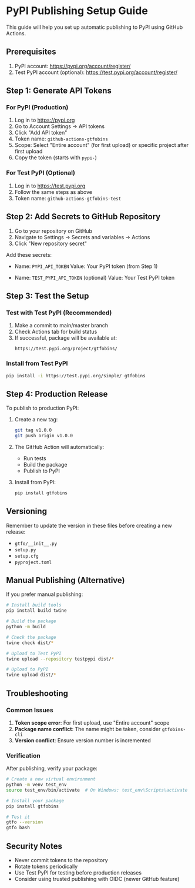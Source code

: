 # PyPI Publishing Setup Guide

This guide will help you set up automatic publishing to PyPI using GitHub Actions.

## Prerequisites

1. PyPI account: https://pypi.org/account/register/
2. Test PyPI account (optional): https://test.pypi.org/account/register/

## Step 1: Generate API Tokens

### For PyPI (Production)

1. Log in to https://pypi.org
2. Go to Account Settings → API tokens
3. Click "Add API token"
4. Token name: `github-actions-gtfobins`
5. Scope: Select "Entire account" (for first upload) or specific project after first upload
6. Copy the token (starts with `pypi-`)

### For Test PyPI (Optional)

1. Log in to https://test.pypi.org
2. Follow the same steps as above
3. Token name: `github-actions-gtfobins-test`

## Step 2: Add Secrets to GitHub Repository

1. Go to your repository on GitHub
2. Navigate to Settings → Secrets and variables → Actions
3. Click "New repository secret"

Add these secrets:
- Name: `PYPI_API_TOKEN`
  Value: Your PyPI token (from Step 1)
  
- Name: `TEST_PYPI_API_TOKEN` (optional)
  Value: Your Test PyPI token

## Step 3: Test the Setup

### Test with Test PyPI (Recommended)

1. Make a commit to main/master branch
2. Check Actions tab for build status
3. If successful, package will be available at:
   ```
   https://test.pypi.org/project/gtfobins/
   ```

### Install from Test PyPI

```bash
pip install -i https://test.pypi.org/simple/ gtfobins
```

## Step 4: Production Release

To publish to production PyPI:

1. Create a new tag:
   ```bash
   git tag v1.0.0
   git push origin v1.0.0
   ```

2. The GitHub Action will automatically:
   - Run tests
   - Build the package
   - Publish to PyPI

3. Install from PyPI:
   ```bash
   pip install gtfobins
   ```

## Versioning

Remember to update the version in these files before creating a new release:
- `gtfo/__init__.py`
- `setup.py`
- `setup.cfg`
- `pyproject.toml`

## Manual Publishing (Alternative)

If you prefer manual publishing:

```bash
# Install build tools
pip install build twine

# Build the package
python -m build

# Check the package
twine check dist/*

# Upload to Test PyPI
twine upload --repository testpypi dist/*

# Upload to PyPI
twine upload dist/*
```

## Troubleshooting

### Common Issues

1. **Token scope error**: For first upload, use "Entire account" scope
2. **Package name conflict**: The name might be taken, consider `gtfobins-cli`
3. **Version conflict**: Ensure version number is incremented

### Verification

After publishing, verify your package:

```bash
# Create a new virtual environment
python -m venv test_env
source test_env/bin/activate  # On Windows: test_env\Scripts\activate

# Install your package
pip install gtfobins

# Test it
gtfo --version
gtfo bash
```

## Security Notes

- Never commit tokens to the repository
- Rotate tokens periodically
- Use Test PyPI for testing before production releases
- Consider using trusted publishing with OIDC (newer GitHub feature)
